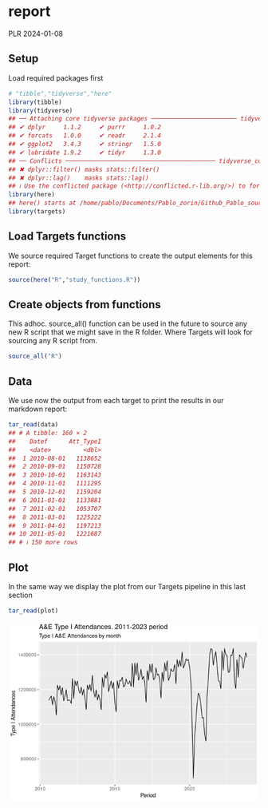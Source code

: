 report
================
PLR
2024-01-08

## Setup

Load required packages first

``` r
# "tibble","tidyverse","here"
library(tibble)
library(tidyverse)
## ── Attaching core tidyverse packages ──────────────────────── tidyverse 2.0.0 ──
## ✔ dplyr     1.1.2     ✔ purrr     1.0.2
## ✔ forcats   1.0.0     ✔ readr     2.1.4
## ✔ ggplot2   3.4.3     ✔ stringr   1.5.0
## ✔ lubridate 1.9.2     ✔ tidyr     1.3.0
## ── Conflicts ────────────────────────────────────────── tidyverse_conflicts() ──
## ✖ dplyr::filter() masks stats::filter()
## ✖ dplyr::lag()    masks stats::lag()
## ℹ Use the conflicted package (<http://conflicted.r-lib.org/>) to force all conflicts to become errors
library(here)
## here() starts at /home/pablo/Documents/Pablo_zorin/Github_Pablo_source_zorin/Pipeline_functions/targets-test
library(targets)
```

## Load Targets functions

We source required Target functions to create the output elements for
this report:

``` r
source(here("R","study_functions.R"))
```

## Create objects from functions

This adhoc. source_all() function can be used in the future to source
any new R script that we might save in the R folder. Where Targets will
look for sourcing any R script from.

``` r
source_all("R")
```

## Data

We use now the output from each target to print the results in our
markdown report:

``` r
tar_read(data)
## # A tibble: 160 × 2
##    Datef      Att_TypeI
##    <date>         <dbl>
##  1 2010-08-01   1138652
##  2 2010-09-01   1150728
##  3 2010-10-01   1163143
##  4 2010-11-01   1111295
##  5 2010-12-01   1159204
##  6 2011-01-01   1133881
##  7 2011-02-01   1053707
##  8 2011-03-01   1225222
##  9 2011-04-01   1197213
## 10 2011-05-01   1221687
## # ℹ 150 more rows
```

## Plot

In the same way we display the plot from our Targets pipeline in this
last section

``` r
tar_read(plot)
```

![](report_files/figure-gfm/unnamed-chunk-4-1.png)<!-- -->
